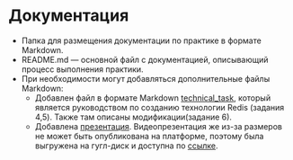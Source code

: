 # Документация

- Папка для размещения документации по практике в формате Markdown.
- README.md — основной файл с документацией, описывающий процесс выполнения практики.
- При необходимости могут добавляться дополнительные файлы Markdown:
   - Добавлен файл в формате Markdown [technical_task](https://github.com/DailDaul/proect-practice/blob/master/docs/technical_task.md), который является руководством по созданию технологии Redis (задания 4,5). Также там описаны модификации(задание 6).
   - Добавлена [презентация](). Видеопрезентация же из-за размеров не может быть опубликована на платформе, поэтому была выгружена на гугл-диск и доступна по [ссылке](https://drive.google.com/file/d/1Z5FdqysRzUjuMCWgihd4VygHZYO2lt5A/view?usp=sharing).
